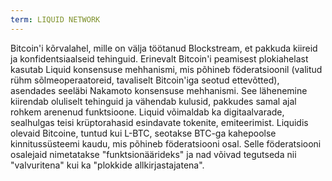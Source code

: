 ```yaml
---
term: LIQUID NETWORK
---
```


Bitcoin'i kõrvalahel, mille on välja töötanud Blockstream, et pakkuda kiireid ja konfidentsiaalseid tehinguid. Erinevalt Bitcoin'i peamisest plokiahelast kasutab Liquid konsensuse mehhanismi, mis põhineb föderatsioonil (valitud rühm sõlmeoperaatoreid, tavaliselt Bitcoin'iga seotud ettevõtted), asendades seeläbi Nakamoto konsensuse mehhanismi. See lähenemine kiirendab oluliselt tehinguid ja vähendab kulusid, pakkudes samal ajal rohkem arenenud funktsioone. Liquid võimaldab ka digitaalvarade, sealhulgas teisi krüptorahasid esindavate tokenite, emiteerimist. Liquidis olevaid Bitcoine, tuntud kui L-BTC, seotakse BTC-ga kahepoolse kinnitussüsteemi kaudu, mis põhineb föderatsiooni osal. Selle föderatsiooni osalejaid nimetatakse "funktsionäärideks" ja nad võivad tegutseda nii "valvuritena" kui ka "plokkide allkirjastajatena".